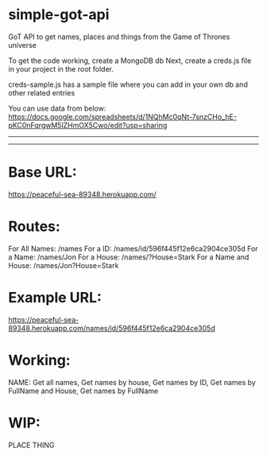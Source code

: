 # simple-got-api
GoT API to get names, places and things from the Game of Thrones universe

To get the code working, create a MongoDB db
Next, create a creds.js file in your project in the root folder.

creds-sample.js has a sample file where you can add in your own db and other related entries

You can use data from below:
https://docs.google.com/spreadsheets/d/1NQhMc0qNt-7snzCHo_hE-pKC0nFqrgwM5lZHmOX5Cwo/edit?usp=sharing

 ****************************************************************************************************************************************
 
 ****************************************************************************************************************************************
 
Base URL:
=========

https://peaceful-sea-89348.herokuapp.com/


Routes:
=======

For All Names: /names
For a ID: /names/id/596f445f12e6ca2904ce305d
For a Name: /names/Jon
For a House: /names/?House=Stark
For a Name and House: /names/Jon?House=Stark

Example URL:
============

https://peaceful-sea-89348.herokuapp.com/names/id/596f445f12e6ca2904ce305d


 Working:
 =======
 NAME: Get all names, Get names by house, Get names by ID, Get names by FullName and House, Get names by FullName
 
 WIP:
 ====

 PLACE
 THING
 

 

 
